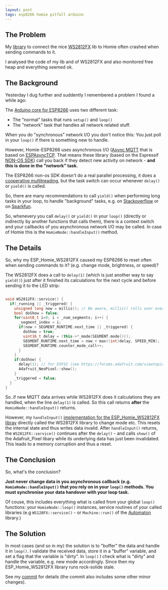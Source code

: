 ```yaml
---
layout: post
tags: esp8266 homie pitfall arduino
---
```


## The Problem

My [library](https://github.com/euphi/ESP_Homie_WS2812FX) to connect the nice [WS2812FX](https://github.com/kitesurfer1404/WS2812FX)
lib to Homie often crashed when sending commands to it.

I analysed the code of my lib and of WS2812FX and also monitored free heap and everything seemed ok.

## The Background

Yesterday I dug further and suddently I remembered a problem I found a while ago:

The [Arduino core for ESP8266](https://github.com/esp8266/Arduino) uses two different task:
* The "normal" tasks that runs `setup()` and `loop()`
* The "network" task that handles all network related stuff.

When you do "synchronous" network I/O you don't notice this: You just poll in your `loop()` if there is something new to handle.

However, Homie-ESP8266 uses asynchronous I/O ([Async MQTT](https://github.com/marvinroger/async-mqtt-client) that is based on
[ESPAsyncTCP](https://github.com/me-no-dev/ESPAsyncTCP). That means these library
(based on the Espressif [NON-OS SDK](https://github.com/espressif/ESP8266_NONOS_SDK)) call you back if they detect new
activity on network - **and this is done in the "network" task.**

The ESP8266 non-os SDK doesn't do a real parallel processing, it does a [cooperative multitreading](https://en.wikipedia.org/wiki/Cooperative_multitasking),
but the task switch can occur whenever `delay()` or `yield()` is called. 

So, there are many recommendations to call `yield()` when performing long tasks in your loop, to handle "background" tasks, e.g.
on [Stackoverflow](https://stackoverflow.com/questions/34497758/what-is-the-secret-of-the-arduino-yieldfunction) or on
[Sparkfun](https://learn.sparkfun.com/tutorials/esp8266-thing-hookup-guide/using-the-arduino-addon). 

So, whenevery you call `delay()` or `yield()` in your `loop()` (directly or indirectly by another functions that calls them),
there is a context switch and your callbacks of you asynchronous network I/O may be called. In case of Homie this is the
`HomieNode::handleInput()` method.

## The Details

So, why my ESP_Homie_WS2812FX caused my ESP8266 to reset often when sending commands to it? (e.g. change mode, brightness, or speed)?

The WS2812FX does a call to `delay(1)` (which is just another way to say `yield()`) just after it finished its
calculations for the next cycle and before sending it to the LED strip:

```C++

void WS2812FX::service() {
  if(_running || _triggered) {
    unsigned long now = millis(); // Be aware, millis() rolls over every 49 days
    bool doShow = false;
    for(uint8_t i=0; i < _num_segments; i++) {
      _segment_index = i;
      if(now > SEGMENT_RUNTIME.next_time || _triggered) {
        doShow = true;
        uint16_t delay = (this->*_mode[SEGMENT.mode])();
        SEGMENT_RUNTIME.next_time = now + max((int)delay, SPEED_MIN);
        SEGMENT_RUNTIME.counter_mode_call++;
      }
    }
    if(doShow) {
      delay(1); // for ESP32 (see https://forums.adafruit.com/viewtopic.php?f=47&t=117327)
      Adafruit_NeoPixel::show();
    }
    _triggered = false;
  }
}


```

So..if new MQTT data arrives while WS2812FX does it calculations they are handled, when the line `delay(1)` is called.
So this call returns **after** the `HomieNode::handleInput()` returns.

However, my `handleInput()` [implementation for the ESP_Homie_WS2812FX libray](https://github.com/euphi/ESP_Homie_WS2812FX/blob/35b656dd58c573bf2b75a3b433441a4679e4cbb2/src/WS2812Node.cpp#L63)
directly called the WS2812FX library to change mode etc. This resets the internal state and thus writes data invalid.
After `handleInput()` returns, the `WS2812FX::service()` continues after the `delay()` - and calls `show()` of the Adafruit_Pixel
libary while its underlying data has just been invalidated. This leads to a memory corruption and thus a reset.

## The Conclusion 

So, what's the conclusion?

**Just never change data in you asynchronous callback (e.g. `HomieNode::handleInput()` that you rely on in your `loop()` methods.
You must synchronise your data handover with your loop task.**

Of couse, this includes everything what is called from your global `loop()` functions: your `HomieNode::loop()` instances,
service routines of your called libraries (e.g `WS128FX::service()` - or `Machine::run()` of the [Automaton](https://github.com/tinkerspy/Automaton) library.)

## The Solution

In most cases (and so in my) the solution is to "buffer" the data and handle it in `loop()`.
I validate the received data, store it in a "buffer" variable, and set a flag that the variable is "dirty". 
In `loop()` I check what is "dirty" and handle the variable, e.g. new mode accordingly.
Since then my ESP_Homie_WS2812FX library runs rock-solide stale.

See my [commit](https://github.com/euphi/ESP_Homie_WS2812FX/commit/d55c46d2e7e9d478bd3b3081fd9785ee320156b0) for details
(the commit also includes some other minor changes).
